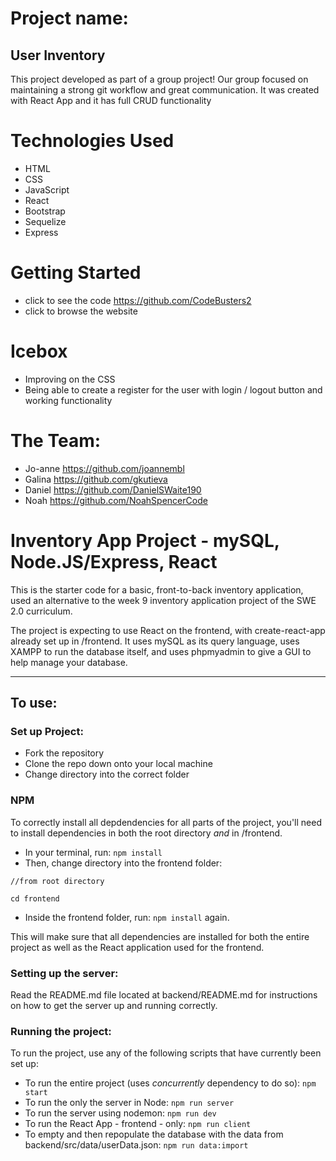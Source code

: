 # Project name:
## User Inventory
This project developed as part of a group project! Our group focused on maintaining a strong git workflow and great communication. It was created with React App and it has full CRUD functionality

# Technologies Used
* HTML
* CSS
* JavaScript
* React
* Bootstrap
* Sequelize
* Express

# Getting Started
* click to see the code https://github.com/CodeBusters2
* click to browse the website


# Icebox
* Improving on the CSS
* Being able to create a register for the user with login / logout button and working functionality 

# The Team:
* Jo-anne https://github.com/joannembl
* Galina  https://github.com/gkutieva
* Daniel https://github.com/DanielSWaite190
* Noah https://github.com/NoahSpencerCode


# Inventory App Project - mySQL, Node.JS/Express, React

This is the starter code for a basic, front-to-back inventory application, used an alternative to the week 9 inventory application project of the SWE 2.0 curriculum.

The project is expecting to use React on the frontend, with create-react-app already set up in /frontend. It uses mySQL as its query language, uses XAMPP to run the database itself, and uses phpmyadmin to give a GUI to help manage your database.

---

## To use:

### Set up Project:

- Fork the repository
- Clone the repo down onto your local machine
- Change directory into the correct folder

### NPM

To correctly install all depdendencies for all parts of the project, you'll need to install dependencies in both the root directory _and_ in /frontend.

- In your terminal, run:
  `npm install`
- Then, change directory into the frontend folder:

```
//from root directory

cd frontend
```

- Inside the frontend folder, run:
  `npm install` again.

This will make sure that all dependencies are installed for both the entire project as well as the React application used for the frontend.

### Setting up the server:

Read the README.md file located at backend/README.md for instructions on how to get the server up and running correctly.

### Running the project:

To run the project, use any of the following scripts that have currently been set up:

- To run the entire project (uses _concurrently_ dependency to do so): `npm start`
- To run the only the server in Node:
  `npm run server`
- To run the server using nodemon:
  `npm run dev`
- To run the React App - frontend - only:
  `npm run client`
- To empty and then repopulate the database with the data from backend/src/data/userData.json:
  `npm run data:import`
